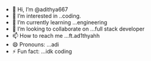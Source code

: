 - 👋 Hi, I’m @adithya667
- 👀 I’m interested in ..coding.
- 🌱 I’m currently learning ...engineering
- 💞️ I’m looking to collaborate on ...full stack developer
- 📫 How to reach me ...ft.ad1thyahh
- 😄 Pronouns: ...adi
- ⚡ Fun fact: ...idk coding

<!---
adithya667/adithya667 is a ✨ special ✨ repository because its `README.md` (this file) appears on your GitHub profile.
You can click the Preview link to take a look at your changes.
--->
